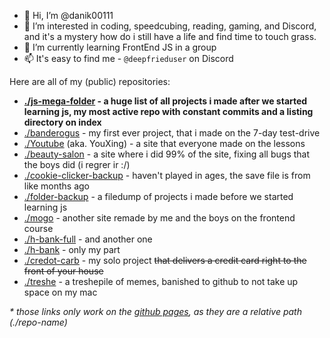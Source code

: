 - 👋 Hi, I’m @danik00111
- 👀 I’m interested in coding, speedcubing, reading, gaming, and Discord, and it's a mystery how do i still have a life and find time to touch grass.
- 🌱 I’m currently learning FrontEnd JS in a group
- 📫 It's easy to find me - `@deepfrieduser` on Discord

Here are all of my (public) repositories:
- **[./js-mega-folder](./js-mega-folder) - a huge list of all projects i made after we started learning js, my most active repo with constant commits and a listing directory on index**
- [./banderogus](https://magical-churros-18d4ea.netlify.app/) - my first ever project, that i made on the 7-day test-drive
- [./Youtube](./Youtube) (aka. YouXing) - a site that everyone made on the lessons
- [./beauty-salon](./beauty-salon) - a site where i did 99% of the site, fixing all bugs that the boys did (i regrer ir :/)
- [./cookie-clicker-backup](https://github.com/danik00111/cookie-clicker-backup) - haven't played in ages, the save file is from like months ago
- [./folder-backup](./folder-backup) - a filedump of projects i made before we started learning js
- [./mogo](./mogo) - another site remade by me and the boys on the frontend course
- [./h-bank-full](./h-bank-full) - and another one
- [./h-bank](./h-bank) - only my part
- [./credot-carb](./credot-carb) - my solo project ~~that delivers a credit card right to the front of your house~~
- [./treshe](https://github.com/danik00111/treshe) - a treshepile of memes, banished to github to not take up space on my mac

 *\* those links only work on the [github pages](https://danik00111.github.io), as they are a relative path (./repo-name)*
